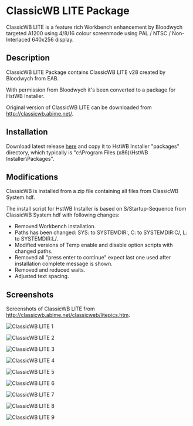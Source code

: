 # ClassicWB LITE Package

ClassicWB LITE is a feature rich Workbench enhancement by Bloodwych targeted A1200 using 4/8/16 colour screenmode using PAL / NTSC / Non-Interlaced 640x256 display.

## Description

ClassicWB LITE Package contains ClassicWB LITE v28 created by Bloodwych from EAB. 

With permission from Bloodwych it's been converted to a package for HstWB Installer.

Original version of ClassicWB LITE can be downloaded from http://classicwb.abime.net/.

## Installation

Download latest release [here](../../releases) and copy it to HstWB Installer "packages" directory, which typically is "c:\Program Files (x86)\HstWB Installer\Packages".

## Modifications

ClassicWB is installed from a zip file containing all files from ClassicWB System.hdf.

The install script for HstWB Installer is based on S/Startup-Sequence from ClassicWB System.hdf with following changes:

- Removed Workbench installation.
- Paths has been changed: SYS: to SYSTEMDIR:, C: to SYSTEMDIR:C/, L: to SYSTEMDIR:L/.
- Modified versions of Temp enable and disable option scripts with changed paths.
- Removed all "press enter to continue" expect last one used after installation complete message is shown.
- Removed and reduced waits.
- Adjusted text spacing.

## Screenshots

Screenshots of ClassicWB LITE from http://classicwb.abime.net/classicweb/litepics.htm.

![ClassicWB LITE 1](screenshots/classicwb_lite1.png?raw=true)

![ClassicWB LITE 2](screenshots/classicwb_lite2.png?raw=true)

![ClassicWB LITE 3](screenshots/classicwb_lite3.png?raw=true)

![ClassicWB LITE 4](screenshots/classicwb_lite4.png?raw=true)

![ClassicWB LITE 5](screenshots/classicwb_lite5.png?raw=true)

![ClassicWB LITE 6](screenshots/classicwb_lite6.png?raw=true)

![ClassicWB LITE 7](screenshots/classicwb_lite7.png?raw=true)

![ClassicWB LITE 8](screenshots/classicwb_lite8.png?raw=true)

![ClassicWB LITE 9](screenshots/classicwb_lite9.png?raw=true)